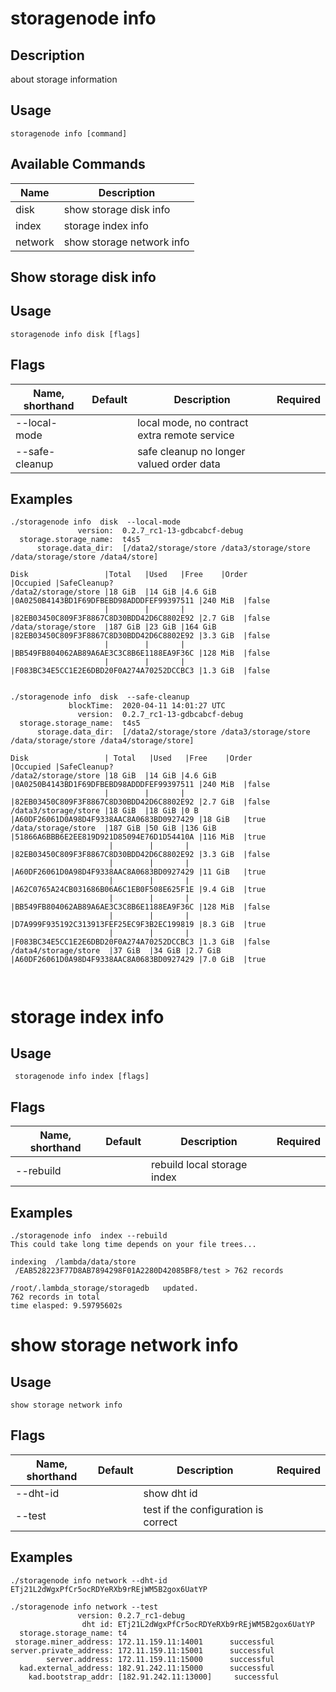 # storagenode info

## Description

about storage information

## Usage

```
storagenode info [command]
```

## Available Commands

| Name| Description                                                                   |
| --------------- | --------------------- 
| disk  | show storage disk info|
|  index | storage index info|
|  network | show storage network info|

## Show storage disk info

## Usage

```
storagenode info disk [flags]
```
## Flags

| Name, shorthand| Default   | Description | Required                                                                  |
| --------------- | ----   | -------- | --------------------- 
|--local-mode   |  | local mode, no contract extra remote service |
|--safe-cleanup   |  | safe cleanup no longer valued order data |

## Examples

```
./storagenode info  disk  --local-mode   
               version:  0.2.7_rc1-13-gdbcabcf-debug
  storage.storage_name:  t4s5
      storage.data_dir:  [/data2/storage/store /data3/storage/store /data/storage/store /data4/store]

Disk                 |Total   |Used   |Free    |Order                                    |Occupied |SafeCleanup?
/data2/storage/store |18 GiB  |14 GiB |4.6 GiB |0A0250B4143BD1F69DFBEBD98ADDDFEF99397511 |240 MiB  |false
                     |        |       |        |82EB03450C809F3F8867C8D30BDD42D6C8802E92 |2.7 GiB  |false
/data/storage/store  |187 GiB |23 GiB |164 GiB |82EB03450C809F3F8867C8D30BDD42D6C8802E92 |3.3 GiB  |false
                     |        |       |        |BB549FB804062AB89A6AE3C3C8B6E1188EA9F36C |128 MiB  |false
                     |        |       |        |F083BC34E5CC1E2E6DBD20F0A274A70252DCCBC3 |1.3 GiB  |false


./storagenode info  disk  --safe-cleanup 
             blockTime:  2020-04-11 14:01:27 UTC
               version:  0.2.7_rc1-13-gdbcabcf-debug
  storage.storage_name:  t4s5
      storage.data_dir:  [/data2/storage/store /data3/storage/store /data/storage/store /data4/storage/store]

Disk                 | Total   |Used   |Free    |Order                                    |Occupied |SafeCleanup?
/data2/storage/store |18 GiB  |14 GiB |4.6 GiB |0A0250B4143BD1F69DFBEBD98ADDDFEF99397511 |240 MiB  |false
                     |        |       |        |82EB03450C809F3F8867C8D30BDD42D6C8802E92 |2.7 GiB  |false
/data3/storage/store |18 GiB  |18 GiB |0 B     |A60DF26061D0A98D4F9338AAC8A0683BD0927429 |18 GiB   |true
/data/storage/store  |187 GiB |50 GiB |136 GiB |51866A6BBB6E2EE819D921D85094E76D1D54410A |116 MiB  |true
                      |        |       |        |82EB03450C809F3F8867C8D30BDD42D6C8802E92 |3.3 GiB  |false
                      |        |       |        |A60DF26061D0A98D4F9338AAC8A0683BD0927429 |11 GiB   |true
                      |        |       |        |A62C0765A24CB031686B06A6C1EB0F508E625F1E |9.4 GiB  |true
                      |        |       |        |BB549FB804062AB89A6AE3C3C8B6E1188EA9F36C |128 MiB  |false
                      |        |       |        |D7A999F935192C313913FEF25EC9F3B2EC199819 |8.3 GiB  |true
                      |        |       |        |F083BC34E5CC1E2E6DBD20F0A274A70252DCCBC3 |1.3 GiB  |false
/data4/storage/store  |37 GiB  |34 GiB |2.7 GiB |A60DF26061D0A98D4F9338AAC8A0683BD0927429 |7.0 GiB  |true



```

# storage index info
## Usage

```
 storagenode info index [flags]
```

## Flags

| Name, shorthand| Default   | Description | Required                                                                  |
| --------------- | ----   | -------- | --------------------- 
|--rebuild    |  | rebuild local storage index |

## Examples

```
./storagenode info  index --rebuild
This could take long time depends on your file trees...

indexing  /lambda/data/store
 /EAB528223F77D8AB7894298F01A2280D42085BF8/test > 762 records

/root/.lambda_storage/storagedb   updated.
762 records in total
time elasped: 9.59795602s

```
# show storage network info
## Usage

```
show storage network info
```

## Flags

| Name, shorthand| Default   | Description | Required                                                                  |
| --------------- | ----   | -------- | --------------------- 
| --dht-id    |  | show dht id |
| --test    |  | test if the configuration is correct |

## Examples

```
./storagenode info network --dht-id
ETj21L2dWgxPfCr5ocRDYeRXb9rREjWM5B2gox6UatYP

./storagenode info network --test
               version: 0.2.7_rc1-debug
                dht id: ETj21L2dWgxPfCr5ocRDYeRXb9rREjWM5B2gox6UatYP
  storage.storage_name: t4
 storage.miner_address: 172.11.159.11:14001 	 successful
server.private_address: 172.11.159.11:15001 	 successful
        server.address: 172.11.159.11:15000 	 successful
  kad.external_address: 182.91.242.11:15000 	 successful
    kad.bootstrap_addr: [182.91.242.11:13000] 	  successful
```
